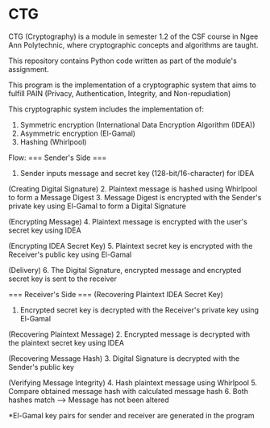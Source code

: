 # CTG

CTG (Cryptography) is a module in semester 1.2 of the CSF course in Ngee Ann Polytechnic, where cryptographic concepts and algorithms are taught.

This repository contains Python code written as part of the module's assignment.

This program is the implementation of a cryptographic system that aims to fulfill PAIN (Privacy, Authentication, Integrity, and Non-repudiation)

This cryptographic system includes the implementation of:
1. Symmetric encryption (International Data Encryption Algorithm (IDEA))
2. Asymmetric encryption (El-Gamal)
3. Hashing (Whirlpool)


Flow:
=== Sender's Side ===
1. Sender inputs message and secret key (128-bit/16-character) for IDEA

(Creating Digital Signature)
2. Plaintext message is hashed using Whirlpool to form a Message Digest
3. Message Digest is encrypted with the Sender's private key using El-Gamal to form a Digital Signature

(Encrypting Message)
4. Plaintext message is encrypted with the user's secret key using IDEA

(Encrypting IDEA Secret Key)
5. Plaintext secret key is encrypted with the Receiver's public key using El-Gamal

(Delivery)
6. The Digital Signature, encrypted message and encrypted secret key is sent to the receiver

=== Receiver's Side ===
(Recovering Plaintext IDEA Secret Key)
1. Encrypted secret key is decrypted with the Receiver's private key using El-Gamal

(Recovering Plaintext Message)
2. Encrypted message is decrypted with the plaintext secret key using IDEA

(Recovering Message Hash)
3. Digital Signature is decrypted with the Sender's public key

(Verifying Message Integrity)
4. Hash plaintext message using Whirlpool
5. Compare obtained message hash with calculated message hash
6. Both hashes match --> Message has not been altered


*El-Gamal key pairs for sender and receiver are generated in the program